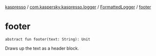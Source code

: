 [kaspresso](../../index.md) / [com.kaspersky.kaspresso.logger](../index.md) / [FormattedLogger](index.md) / [footer](./footer.md)

# footer

`abstract fun footer(text: String): Unit`

Draws up the text as a header block.

